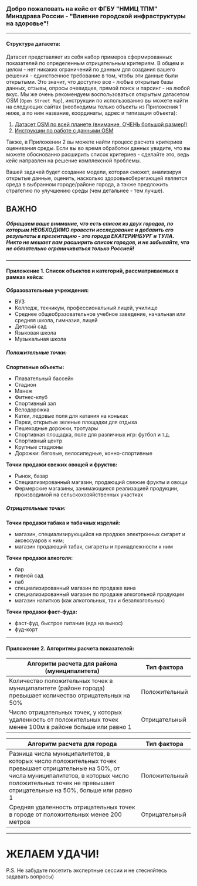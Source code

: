 ### Добро пожаловать на кейс от ФГБУ "НМИЦ ТПМ" Минздрава России - "Влияние городской инфраструктуры на здоровье"!
***
#### Структура датасета:
Датасет представляет из себя набор примеров сформированных показателей по определенным отрицательным критериям. 
В общем и целом - нет никаких ограничений по данным для создания вашего решения - единственное требование в том, чтобы эти данные были открытыми. Это значит, что доступно все - любые открытые базы данных, отзывы, опросы очевидцев, прямой поиск и парсинг - на любой вкус.
Мы же очень рекомендуем воспользоваться открытым датасетом OSM (```Open Street Map```), инструкции по использованию вы можете найти на следующих сайтах (необходимы только объекты из Приложения 1 ниже, а по ним название, координаты, адрес и типизация объекта):
1) [Датасет OSM по всей планете (внимание, ОЧЕНЬ большой размер!)](https://planet.openstreetmap.org/planet/planet-latest.osm.bz2)
2) [Инструкции по работе с данными OSM](https://wiki.openstreetmap.org/wiki/Downloading_data)

Также, в Приложении 2 вы можете найти процесс расчета критериев оценивания среды. Если вы во время обработки данных увидите, что вы можете обоснованно расширить список критериев - сделайте это, ведь кейс направлен на решение комплексной проблемы.

Вашей задачей будет создание модели, которая сможет, анализируя открытые данные, оценить, насколько здоровьесберегающей является среда в выбранном городе/районе города, а также предложить стратегию по улучшению среды (чем детальнее - тем лучше). 
## ВАЖНО
##### Обращаем ваше внимание, что есть список из двух городов, по которым **НЕОБХОДИМО** провести исследование и добавить его результаты в презентацию - это города **ЕКАТЕРИНБУРГ** и **ТУЛА**. Никто не мешает вам расширить список городов, и не забывайте, что не обязательно ограничиваться только Россией!


***
#### Приложение 1. Список объектов и категорий, рассматриваемых в рамках кейса:
**Образовательные учреждения:**
- ВУЗ
- Колледж, техникум, профессиональный лицей, училище 
- Среднее общеобразовательное учебное заведение, начальная или средняя школа, гимназия, лицей
- Детский сад
- Языковая школа
- Музыкальная школа

##### ***Положительные точки:***
**Спортивные объекты:**
- Плавательный бассейн 
- Стадион
- Манеж
- Фитнес-клуб
- Спортивный зал
- Велодорожка
- Катки, ледовые поля для катания на коньках
- Парки, открытые зеленые площадки для отдыха 
- Пешеходные дорожки, тротуары
- Спортивная площадка, поле для различных игр: футбол и т.д.
- Спортивный центр 
- Крупные стадионы 
- Дорожки: беговые, велосипедные, конно-спортивные 

**Точки продажи свежих овощей и фруктов:**
- Рынок, базар
- Специализированный магазин, продающий свежие фрукты и овощи
- Фермерские магазины, занимающиеся реализацией продукции, производимой на сельскохозяйственных участках 


##### ***Отрицательные точки:***
**Точки продажи табака и табачных изделий:**
- магазин, специализирующийся на продаже электронных сигарет и аксессуаров к ним;
- магазин продающий табак, сигареты и принадлежности к ним 

**Точки продажи алкоголя:** 
- бар
- пивной сад
- паб 
- специализированный магазин по продаже вина 
- специализированный магазин по продаже алкогольной продукции
- магазин напитков (как алкогольных, так и безалкогольных)

**Точки продажи фаст-фуда:**
- фаст-фуд, быстрое питание (еда на вынос)
- фуд-корт
***

#### Приложение 2. Алгоритмы расчета показателей:
| Алгоритм расчета для района (муниципалитета) | Тип фактора |
|----------|----------|
| Количество положительных точек в муниципалитете (районе города) превышает количество отрицательных на 50%    | Положительный   |
| Число отрицательных точек, у которых удаленность от положительных точек менее 100м в районе больше или равно 1    | Отрицательный   |

| Алгоритм расчета для города | Тип фактора |
|----------|----------|
| Разница числа муниципалитетов, в которых число положительных точек превышает отрицательные на 50%, от числа муниципалитетов, в которых число положительных точек не превышает отрицательные на 50%, больше или равно 1    | Положительный   |
| Средняя удаленность отрицательных точек в городе от положительных менее 200 метров    | Отрицательный   |

***
# ЖЕЛАЕМ УДАЧИ!
P.S. Не забудьте посетить экспертные сессии и не стесняйтесь задавать вопросы)